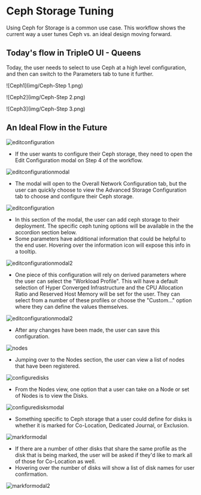 # Ceph Storage Tuning
Using Ceph for Storage is a common use case. This workflow shows the current way a user tunes Ceph vs. an ideal design moving forward.

## Today's flow in TripleO UI - Queens
Today, the user needs to select to use Ceph at a high level configuration, and then can switch to the Parameters tab to tune it further.

![Ceph1](img/Ceph-Step 1.png)

![Ceph2](img/Ceph-Step 2.png)

![Ceph3](img/Ceph-Step 3.png)

## An Ideal Flow in the Future
![editconfiguration](img/Ceph-Storage-Deployment_Plan.png)
- If the user wants to configure their Ceph storage, they need to open the Edit Configuration modal on Step 4 of the workflow.

![editconfigurationmodal](img/Ceph-Storage-Edit_Configuration_Modal.png)
- The modal will open to the Overall Network Configuration tab, but the user can quickly choose to view the Advanced Storage Configuration tab to choose and configure their Ceph storage.

![editconfiguration](img/Ceph-Storage-Configure_Storage.png)
- In this section of the modal, the user can add ceph storage to their deployment. The specific ceph tuning options will be available in the the accordion section below.
- Some parameters have additional information that could be helpful to the end user. Hovering over the information icon will expose this info in a tooltip.

![editconfigurationmodal2](img/Ceph-Storage-Configure_Storage2.png)
- One piece of this configuration will rely on derived parameters where the user can select the "Workload Profile". This will have a default selection of Hyper Converged Infrastructure and the CPU Allocation Ratio and Reserved Host Memory will be set for the user. They can select from a number of these profiles or choose the "Custom..." option where they can define the values themselves.

![editconfigurationmodal2](img/Ceph-Storage-Configure_Storage3.png)
- After any changes have been made, the user can save this configuration.

![nodes](img/Ceph-Storage-Deployment_Plan2.png)
- Jumping over to the Nodes section, the user can view a list of nodes that have been registered.

![configuredisks](img/Ceph-Storage-Nodes.png)
- From the Nodes view, one option that a user can take on a Node or set of Nodes is to view the Disks.

![configuredisksmodal](img/Ceph-Storage-Configure_Disks.png)
- Something specific to Ceph storage that a user could define for disks is whether it is marked for Co-Location, Dedicated Journal, or Exclusion.

![markformodal](img/Ceph-Storage-Configure_Disks_Confirm.png)
- If there are a number of other disks that share the same profile as the disk that is being marked, the user will be asked if they'd like to mark all of those for Co-Location as well.
- Hovering over the number of disks will show a list of disk names for user confirmation.

![markformodal2](img/Ceph-Storage-Configure_Disks_Confirm2.png)
